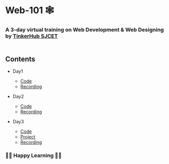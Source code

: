 # Web-101 🕸️
### A 3-day virtual training on Web Development &amp; Web Designing by <a href="https://tinkerhubsjcet.github.io/linktree/">TinkerHub SJCET</a><br><br>
## Contents
* Day1

    * <a href="/Day1">Code</a>
    * <a href="https://drive.google.com/file/d/1SfGa25ENPBkInpQmGC_OPJVxTwU_2Hal/view?usp=drivesdk">Recording</a>

* Day2

    * <a href="/Day2">Code</a>
    * <a href="https://drive.google.com/file/d/1BKWDkGYmqVk2AUe9QwB7zeW_64sdj_50/view?usp=drivesdk">Recording</a>

* Day3

    * <a href="/Day3">Code</a>
    * <a href="/Day3/Project">Project</a>
    * <a href="">Recording</a>


### 👨‍💻 Happy Learning 👩‍💻
